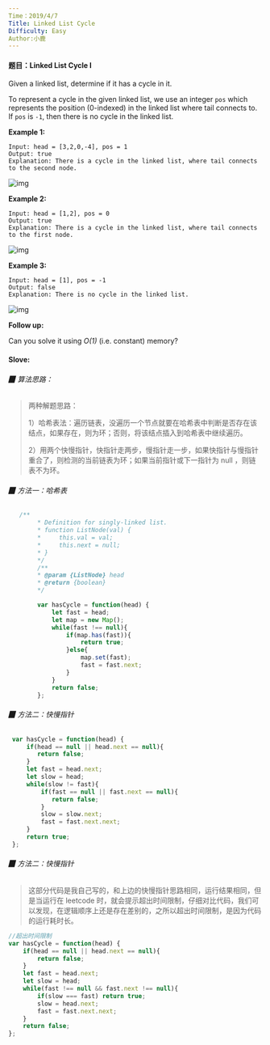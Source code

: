 ```yaml
---
Time：2019/4/7
Title: Linked List Cycle
Difficulty: Easy
Author:小鹿
---
```




#### 题目：Linked List Cycle I

Given a linked list, determine if it has a cycle in it.

To represent a cycle in the given linked list, we use an integer `pos` which represents the position (0-indexed) in the linked list where tail connects to. If `pos` is `-1`, then there is no cycle in the linked list.

**Example 1:**

```
Input: head = [3,2,0,-4], pos = 1
Output: true
Explanation: There is a cycle in the linked list, where tail connects to the second node.
```

![img](https://assets.leetcode.com/uploads/2018/12/07/circularlinkedlist.png)

**Example 2:**

```
Input: head = [1,2], pos = 0
Output: true
Explanation: There is a cycle in the linked list, where tail connects to the first node.
```

![img](https://assets.leetcode.com/uploads/2018/12/07/circularlinkedlist_test2.png)

**Example 3:**

```
Input: head = [1], pos = -1
Output: false
Explanation: There is no cycle in the linked list.
```

![img](https://assets.leetcode.com/uploads/2018/12/07/circularlinkedlist_test3.png)

**Follow up:**

Can you solve it using *O(1)* (i.e. constant) memory?



#### Slove:

###### ▉ 算法思路：

> 两种解题思路：
>
> 1）哈希表法：遍历链表，没遍历一个节点就要在哈希表中判断是否存在该结点，如果存在，则为环；否则，将该结点插入到哈希表中继续遍历。
>
> 2）用两个快慢指针，快指针走两步，慢指针走一步，如果快指针与慢指针重合了，则检测的当前链表为环；如果当前指针或下一指针为 null ，则链表不为环。



###### ▉ 方法一：哈希表

```javascript
   /**
        * Definition for singly-linked list.
        * function ListNode(val) {
        *     this.val = val;
        *     this.next = null;
        * }
        */
        /**
        * @param {ListNode} head
        * @return {boolean}
        */

        var hasCycle = function(head) {
            let fast = head;
            let map = new Map();
            while(fast !== null){
                if(map.has(fast)){
                    return true;
                }else{
                    map.set(fast);
                    fast = fast.next;
                }
            }
            return false;
        };

```



###### ▉ 方法二：快慢指针

```javascript
 var hasCycle = function(head) {
     if(head == null || head.next == null){
     	return false;
     }
     let fast = head.next;
     let slow = head;
     while(slow != fast){
         if(fast == null || fast.next == null){
         	return false;
     	 }
         slow = slow.next;
         fast = fast.next.next;
     }
     return true;
 };
```



###### ▉ 方法二：快慢指针

> 这部分代码是我自己写的，和上边的快慢指针思路相同，运行结果相同，但是当运行在 leetcode 时，就会提示超出时间限制，仔细对比代码，我们可以发现，在逻辑顺序上还是存在差别的，之所以超出时间限制，是因为代码的运行耗时长。

```javascript
//超出时间限制
var hasCycle = function(head) {
    if(head == null || head.next == null){
    	return false;
    }
    let fast = head.next;
    let slow = head;
    while(fast !== null && fast.next !== null){
        if(slow === fast) return true;
        slow = head.next;
        fast = fast.next.next;
    }
	return false;
};
```

